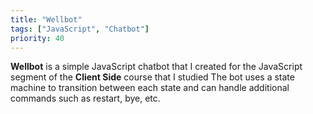 ```yaml
---
title: "Wellbot"
tags: ["JavaScript", "Chatbot"]
priority: 40
---
```


**Wellbot** is a simple JavaScript chatbot that I created for the JavaScript segment of the **Client Side** course that I studied The bot uses a state machine to transition between each state and can handle additional commands such as restart, bye, etc.
